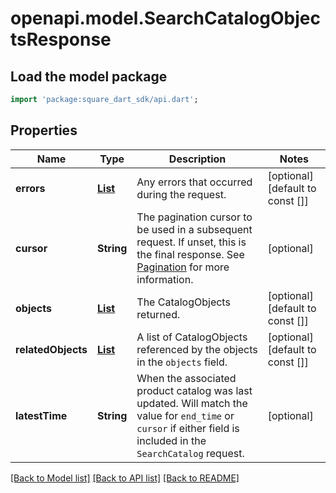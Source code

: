 # openapi.model.SearchCatalogObjectsResponse

## Load the model package
```dart
import 'package:square_dart_sdk/api.dart';
```

## Properties
Name | Type | Description | Notes
------------ | ------------- | ------------- | -------------
**errors** | [**List<Error>**](Error.md) | Any errors that occurred during the request. | [optional] [default to const []]
**cursor** | **String** | The pagination cursor to be used in a subsequent request. If unset, this is the final response. See [Pagination](https://developer.squareup.com/docs/build-basics/common-api-patterns/pagination) for more information. | [optional] 
**objects** | [**List<CatalogObject>**](CatalogObject.md) | The CatalogObjects returned. | [optional] [default to const []]
**relatedObjects** | [**List<CatalogObject>**](CatalogObject.md) | A list of CatalogObjects referenced by the objects in the `objects` field. | [optional] [default to const []]
**latestTime** | **String** | When the associated product catalog was last updated. Will match the value for `end_time` or `cursor` if either field is included in the `SearchCatalog` request. | [optional] 

[[Back to Model list]](../README.md#documentation-for-models) [[Back to API list]](../README.md#documentation-for-api-endpoints) [[Back to README]](../README.md)


